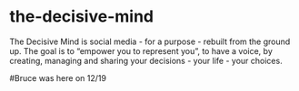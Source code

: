 # the-decisive-mind
The Decisive Mind is social media -  for a purpose - rebuilt from the ground up. The goal is to “empower you to represent you”, to have a voice, by creating, managing and sharing your decisions - your life -  your choices.  


#Bruce was here on 12/19
